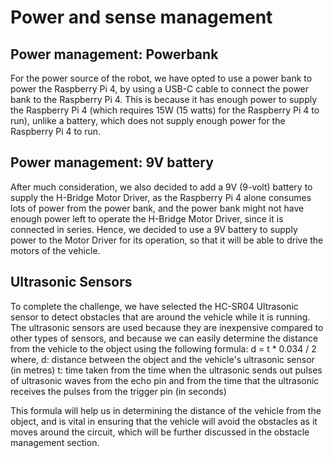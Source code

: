 # Power and sense management

## Power management: Powerbank
For the power source of the robot, we have opted to use a power bank to power the Raspberry Pi 4, by using a USB-C cable to connect the power bank to the Raspberry Pi 4. This is because it has enough power to supply the Raspberry Pi 4 (which requires 15W (15 watts) for the Raspberry Pi 4 to run), unlike a battery, which does not supply enough power for the Raspberry Pi 4 to run.

## Power management: 9V battery
After much consideration, we also decided to add a 9V (9-volt) battery to supply the H-Bridge Motor Driver, as the Raspberry Pi 4 alone consumes lots of power from the power bank, and the power bank might not have enough power left to operate the H-Bridge Motor Driver, since it is connected in series. Hence, we decided to use a 9V battery to supply power to the Motor Driver for its operation, so that it will be able to drive the motors of the vehicle.

## Ultrasonic Sensors
To complete the challenge, we have selected the HC-SR04 Ultrasonic sensor to detect obstacles that are around the vehicle while it is running. The ultrasonic sensors are used because they are inexpensive compared to other types of sensors, and because we can easily determine the distance from the vehicle to the object using the following formula:
                                      d = t * 0.034 / 2
where, 
      d: distance between the object and the vehicle's ultrasonic sensor (in metres)
      t: time taken from the time when the ultrasonic sends out pulses of ultrasonic waves from the echo pin and from the
         time that the ultrasonic receives the pulses from the trigger pin (in seconds)

This formula will help us in determining the distance of the vehicle from the object, and is vital in ensuring that the vehicle will avoid the obstacles as it moves around the circuit, which will be further discussed in the obstacle management section.
